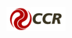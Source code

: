 ![Logo-grupo-ccr-Editado-v3.png](/.attachments/Logo-grupo-ccr-Editado-v3-1a1b3763-69fa-4f6f-9907-bbdd76fabbbb.png)
